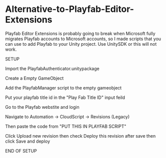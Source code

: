 # Alternative-to-Playfab-Editor-Extensions
Playfab Editor Extensions is probably going to break when Microsoft fully migrates Playfab accounts to Microsoft accounts, so I made scripts that you can use to add Playfab to your Unity project.
Use UnitySDK or this will not work.

SETUP

Import the PlayfabAuthenticator.unitypackage

Create a Empty GameObject

Add the PlayfabManager script to the empty gameobject

Put your playfab title id in the "Play Fab Title ID" input feild

Go to the Playfab webstite and login

Navigate to Automation → CloudScript → Revisions (Legacy)

Then paste the code from "PUT THIS IN PLAYFAB SCRIPT"

Click Upload new revision then check 
Deploy this revision after save then click Save and deploy

END OF SETUP
